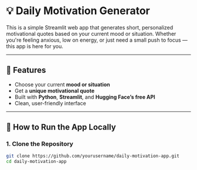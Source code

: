 # 💡 Daily Motivation Generator

This is a simple Streamlit web app that generates short, personalized motivational quotes based on your current mood or situation. Whether you're feeling anxious, low on energy, or just need a small push to focus — this app is here for you.

---

## 🌟 Features

- Choose your current **mood or situation**
- Get a **unique motivational quote**
- Built with **Python**, **Streamlit**, and **Hugging Face’s free API**
- Clean, user-friendly interface

---

## 🚀 How to Run the App Locally

### 1. Clone the Repository

```bash
git clone https://github.com/yourusername/daily-motivation-app.git
cd daily-motivation-app
